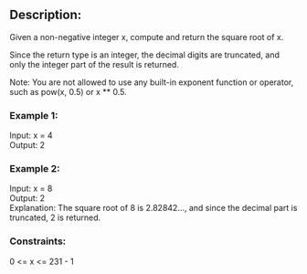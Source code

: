 ## Description:  
Given a non-negative integer x, compute and return the square root of x.  

Since the return type is an integer, the decimal digits are truncated, and only the integer part of the result is returned.
  
Note: You are not allowed to use any built-in exponent function or operator, such as pow(x, 0.5) or x ** 0.5.

   

### Example 1:  

Input: x = 4  
Output: 2  
### Example 2:  

Input: x = 8  
Output: 2  
Explanation: The square root of 8 is 2.82842..., and since the decimal part is truncated, 2 is returned.  
 

### Constraints:  

0 <= x <= 231 - 1  
